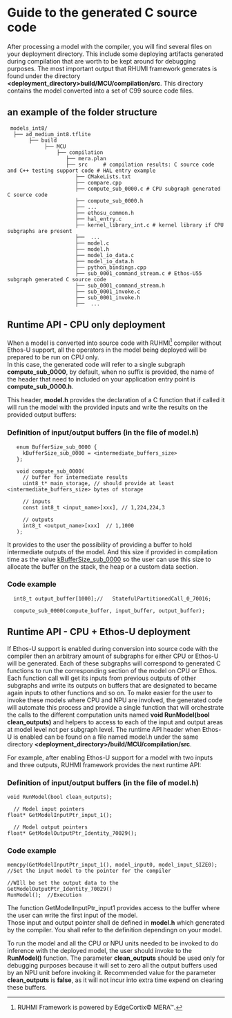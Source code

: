# Guide to the generated C source code

After processing a model with the compiler, you will find several files on your deployment directory. This include some deploying artifacts generated during compilation that are worth to be kept around for debugging purposes.
The most important output that RHUMI framework generates is found under the directory **<deployment_directory>build/MCU/compilation/src**. This directory contains the model converted into a set of C99 source code files.

## an example of the folder structure
```
 models_int8/  
  ├── ad_medium_int8.tflite
       ├── build  
            ├── MCU  
                ├── compilation  
                   ├── mera.plan  
                   ├── src     # compilation results: C source code and C++ testing support code # HAL entry example  
                      ├── CMakeLists.txt  
                      ├── compare.cpp  
                      ├── compute_sub_0000.c # CPU subgraph generated C source code  
                      ├── compute_sub_0000.h  
                      ├── ...  
                      ├── ethosu_common.h  
                      ├── hal_entry.c  
                      ├── kernel_library_int.c # kernel library if CPU subgraphs are present  
                      ├──  ...  
                      ├── model.c  
                      ├── model.h  
                      ├── model_io_data.c  
                      ├── model_io_data.h  
                      ├── python_bindings.cpp  
                      ├── sub_0001_command_stream.c # Ethos-U55 subgraph generated C source code  
                      ├── sub_0001_command_stream.h  
                      ├── sub_0001_invoke.c  
                      ├── sub_0001_invoke.h  
                      ├──  ...  
```

## Runtime API - CPU only deployment
When a model is converted into source code with RUHMI[^1] compiler without Ethos-U support, all the operators in the model being deployed will be prepared to be run on CPU only.   
In this case, the generated code will refer to a single subgraph **compute_sub_0000<suffix>**, by default, when no suffix is provided, the name of the header that need to included on your application entry point is **compute_sub_0000.h**.  

This header, **model.h** provides the declaration of a C function that if called it will run the model with the provided inputs and write the results on the provided output buffers:  

[^1]: RUHMI Framework is powered by EdgeCortix© MERA™.

### Definition of input/output buffers (in the file of model.h)
```
   enum BufferSize_sub_0000 {
     kBufferSize_sub_0000 = <intermediate_buffers_size>
   };

   void compute_sub_0000(
     // buffer for intermediate results
     uint8_t* main_storage, // should provide at least <intermediate_buffers_size> bytes of storage

     // inputs
     const int8_t <input_name>[xxx], // 1,224,224,3

     // outputs
     int8_t <output_name>[xxx]  // 1,1000
   );
```

It provides to the user the possibility of providing a buffer to hold intermediate outputs of the model. And this size if provided in compilation time as the value <u>kBufferSize_sub_0000</u> so the user can use this size to allocate the buffer on the stack, the heap or a custom data section.

### Code example  
```
  int8_t output_buffer[1000];//   StatefulPartitionedCall_0_70016;

  compute_sub_0000(compute_buffer, input_buffer, output_buffer);  
```

## Runtime API - CPU + Ethos-U deployment
If Ethos-U support is enabled during conversion into source code with the compiler then an arbitrary amount of subgraphs for either CPU or Ethos-U will be generated. Each of these subgraphs will correspond to generated C functions to run the corresponding section of the model on CPU or Ethos. Each function call will get its inputs from previous outputs of other subgraphs and write its outputs on buffers that are designated to became again inputs to other
functions and so on. To make easier for the user to invoke these models where CPU and NPU are involved, the generated code will automate this process and provide a single function that will orchestrate the calls to the different computation
units named **void RunModel(bool clean_outputs)** and helpers to access to each of the input and output areas at model level not per subgraph level. The runtime API header when Ethos-U is enabled can be found on a file named model.h
under the same directory **<deployment_directory>/build/MCU/compilation/src**.

For example, after enabling Ethos-U support for a model with two inputs and three outputs, RUHMI framework provides the next runtime API:  

### Definition of input/output buffers (in the file of model.h)
```
void RunModel(bool clean_outputs);

  // Model input pointers
float* GetModelInputPtr_input_1();

  // Model output pointers
float* GetModelOutputPtr_Identity_70029();
```

### Code example  
```
memcpy(GetModelInputPtr_input_1(), model_input0, model_input_SIZE0);  //Set the input model to the pointer for the compiler  
                                                                      //WIll be set the output data to the GetModelOutputPtr_Identity_70029()  
RunModel();  //Execution  
```
The function GetModelInputPtr_input1 provides access to the buffer where the user can write the first input of the model.  
Those input and output pointer shall de defined in **model.h** which generated by the compiler. You shall refer to the definition dependingn on your model.  

To run the model and all the CPU or NPU units needed to be invoked to do inference with the deployed model, the user should invoke to the **RunModel()** function. The parameter **clean_outputs** should be used only for debugging purposes because it will set to zero all the output buffers used by an NPU unit before invoking it. Recommended value for the parameter **clean_outputs** is **false**, as it will not incur into extra time expend on clearing these buffers.  

